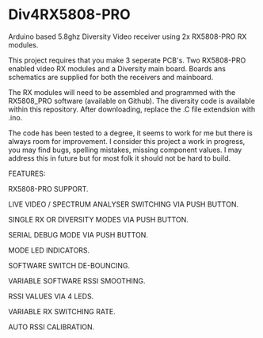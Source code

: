 # Div4RX5808-PRO
Arduino based 5.8ghz  Diversity Video receiver using 2x RX5808-PRO RX modules.

This project requires that you make 3 seperate PCB's. Two RX5808-PRO enabled video RX modules and a Diversity main board.
Boards ans schematics are supplied for both the receivers and mainboard.

The RX modules will need to be assembled and programmed with the RX5808_PRO software (available on Github).
The diversity code is available within this repository. After downloading, replace the .C file extendsion with .ino.

The code has been tested to a degree, it seems to work for me but there is always room for improvement.
I consider this project a work in progress, you may find bugs, spelling mistakes, missing component values. I may address this in future but for most folk it should not be hard to build.

FEATURES:

RX5808-PRO SUPPORT.

LIVE VIDEO / SPECTRUM ANALYSER SWITCHING VIA PUSH BUTTON.

SINGLE RX OR DIVERSITY MODES VIA PUSH BUTTON.

SERIAL DEBUG MODE VIA PUSH BUTTON.

MODE LED INDICATORS.

SOFTWARE SWITCH DE-BOUNCING.

VARIABLE SOFTWARE RSSI SMOOTHING.

RSSI VALUES VIA 4 LEDS.

VARIABLE RX SWITCHING RATE.

AUTO RSSI CALIBRATION.
